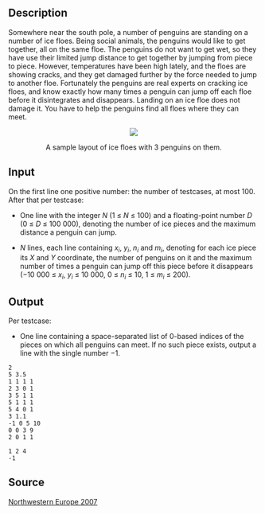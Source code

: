<h2>Description</h2><p>Somewhere near the south pole, a number of penguins are standing on a number of ice floes. Being social animals, the penguins would like to get together, all on the same floe. The penguins do not want to get wet, so they have use their limited jump distance to get together by jumping from piece to piece. However, temperatures have been high lately, and the floes are showing cracks, and they get damaged further by the force needed to jump to another floe. Fortunately the penguins are real experts on cracking ice floes, and know exactly how many times a penguin can jump off each floe before it disintegrates and disappears. Landing on an ice floe does not damage it. You have to help the penguins find all floes where they can meet.</p><div align="center"><img src="images/3498_1.png"></div><p align="center">A sample layout of ice floes with 3 penguins on them.</p><h2>Input</h2><p>On the first line one positive number: the number of testcases, at most 100. After that per testcase:</p><ul><li><p>One line with the integer <i>N</i> (1 ≤ <i>N</i> ≤ 100) and a floating-point number <i>D</i> (0 ≤ <i>D</i> ≤ <nobr>100 000</nobr>), denoting the number of ice pieces and the maximum distance a penguin can jump.</p></li><li><p><i>N</i> lines, each line containing <i>x<sub>i</sub></i>, <i>y<sub>i</sub></i>, <i>n<sub>i</sub></i> and <i>m<sub>i</sub></i>, denoting for each ice piece its <i>X</i> and <i>Y</i> coordinate, the number of penguins on it and the maximum number of times a penguin can jump off this piece before it disappears (<nobr>−10 000</nobr> ≤ <i>x<sub>i</sub></i>, <i>y<sub>i</sub></i> ≤ <nobr>10 000</nobr>, 0 ≤ <i>n<sub>i</sub></i> ≤ 10, 1 ≤ <i>m<sub>i</sub></i> ≤ 200).</p></li></ul><h2>Output</h2><p>Per testcase:</p><ul><li>One line containing a space-separated list of 0-based indices of the pieces on which all penguins can meet. If no such piece exists, output a line with the single number −1.</li></ul><pre><code class="language-input1">2
5 3.5
1 1 1 1
2 3 0 1
3 5 1 1
5 1 1 1
5 4 0 1
3 1.1
-1 0 5 10
0 0 3 9
2 0 1 1</code></pre><pre><code class="language-output1">1 2 4
-1</code></pre><h2>Source</h2><a href="searchproblem?field=source&amp;key=Northwestern+Europe+2007">Northwestern Europe 2007</a>